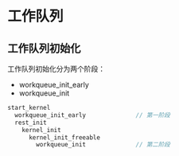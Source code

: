 # 工作队列

## 工作队列初始化

工作队列初始化分为两个阶段：

- workqueue_init_early
- workqueue_init

```c
start_kernel
  workqueue_init_early              // 第一阶段
  rest_init
    kernel_init
      kernel_init_freeable
        workqueue_init              // 第二阶段
```

